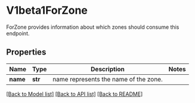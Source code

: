 # V1beta1ForZone

ForZone provides information about which zones should consume this endpoint.
## Properties
Name | Type | Description | Notes
------------ | ------------- | ------------- | -------------
**name** | **str** | name represents the name of the zone. | 

[[Back to Model list]](../README.md#documentation-for-models) [[Back to API list]](../README.md#documentation-for-api-endpoints) [[Back to README]](../README.md)


